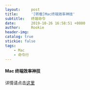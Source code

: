 ```yaml
---
layout:     post
title:      '[转载]Mac终端效率神技'
subtitle:   终端命令
date:       2019-10-26 16:58:51 +0800
author:     Rookie
header-img: 
catalog: true
stickie: false
tags:
    - Mac
    - 命令行
---
```


#### Mac 终端效率神技

详情请点击[这里](https://segmentfault.com/a/1190000020543137)